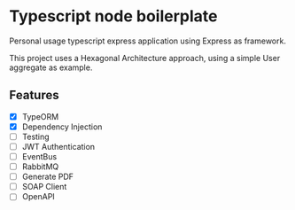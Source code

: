 # Typescript node boilerplate
Personal usage typescript express application using Express as framework.

This project uses a Hexagonal Architecture approach, using a simple User aggregate as example.

## Features
- [x] TypeORM
- [x] Dependency Injection
- [ ] Testing
- [ ] JWT Authentication
- [ ] EventBus
- [ ] RabbitMQ
- [ ] Generate PDF
- [ ] SOAP Client
- [ ] OpenAPI
